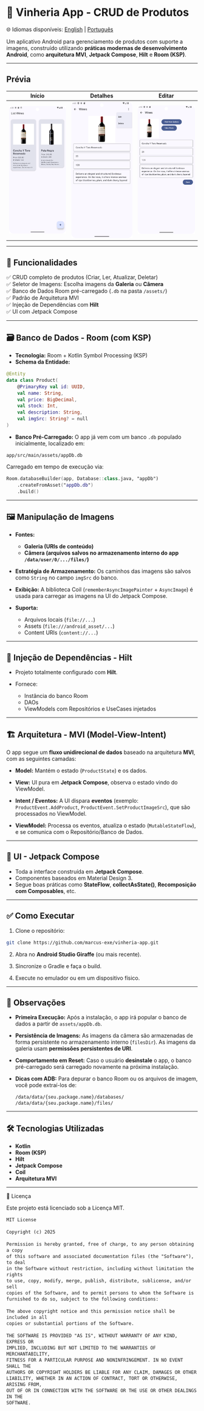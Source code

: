 # 📱 Vinheria App - CRUD de Produtos

🌐 Idiomas disponíveis: [English](README.md) | [Português](README.pt-BR.md)

Um aplicativo Android para gerenciamento de produtos com suporte a imagens, construído utilizando **práticas modernas de desenvolvimento Android**, como **arquitetura MVI**, **Jetpack Compose**, **Hilt** e **Room (KSP)**.

---
## Prévia

Início | Detalhes | Editar
:---:|:---:|:---:
<img src="./documents/home_screen.png" width="250"/> | <img src="./documents/details_screen.png" width="250"/> | <img src="./documents/edit_screen.png" width="250"/>

___

## 📌 Funcionalidades

✅ CRUD completo de produtos (Criar, Ler, Atualizar, Deletar)<br>
✅ Seletor de Imagens: Escolha imagens da **Galeria** ou **Câmera**<br>
✅ Banco de Dados Room pré-carregado (`.db` na pasta `/assets/`)<br>
✅ Padrão de Arquitetura MVI<br>
✅ Injeção de Dependências com **Hilt**<br>
✅ UI com Jetpack Compose<br>

---

## 🗃️ Banco de Dados - Room (com KSP)

* **Tecnologia:** Room + Kotlin Symbol Processing (KSP)  
* **Schema da Entidade:**  

```kotlin
@Entity
data class Product(
    @PrimaryKey val id: UUID,
    val name: String,
    val price: BigDecimal,
    val stock: Int,
    val description: String,
    val imgSrc: String? = null
)
````

* **Banco Pré-Carregado:**
  O app já vem com um banco `.db` populado inicialmente, localizado em:

```
app/src/main/assets/appDb.db
```

Carregado em tempo de execução via:

```kotlin
Room.databaseBuilder(app, Database::class.java, "appDb")
    .createFromAsset("appDb.db")
    .build()
```

---

## 🖼️ Manipulação de Imagens

* **Fontes:**

    * **Galeria (URIs de conteúdo)**
    * **Câmera (arquivos salvos no armazenamento interno do app `/data/user/0/.../files/`)**

* **Estratégia de Armazenamento:**
  Os caminhos das imagens são salvos como `String` no campo `imgSrc` do banco.

* **Exibição:**
  A biblioteca Coil (`rememberAsyncImagePainter` + `AsyncImage`) é usada para carregar as imagens na UI do Jetpack Compose.

* **Suporta:**

    * Arquivos locais (`file://...`)
    * Assets (`file:///android_asset/...`)
    * Content URIs (`content://...`)

---

## 💉 Injeção de Dependências - Hilt

* Projeto totalmente configurado com **Hilt**.
* Fornece:

    * Instância do banco Room
    * DAOs
    * ViewModels com Repositórios e UseCases injetados

---

## 🏗️ Arquitetura - MVI (Model-View-Intent)

O app segue um **fluxo unidirecional de dados** baseado na arquitetura **MVI**, com as seguintes camadas:

* **Model:**
  Mantém o estado (`ProductState`) e os dados.

* **View:**
  UI pura em **Jetpack Compose**, observa o estado vindo do ViewModel.

* **Intent / Eventos:**
  A UI dispara **eventos** (exemplo: `ProductEvent.AddProduct`, `ProductEvent.SetProductImageSrc`), que são processados no ViewModel.

* **ViewModel:**
  Processa os eventos, atualiza o estado (`MutableStateFlow`), e se comunica com o Repositório/Banco de Dados.

---

## 🎨 UI - Jetpack Compose

* Toda a interface construída em **Jetpack Compose**.
* Componentes baseados em Material Design 3.
* Segue boas práticas como **StateFlow**, **collectAsState()**, **Recomposição com Composables**, etc.

---

## ✅ Como Executar

1. Clone o repositório:

```bash
git clone https://github.com/marcus-exe/vinheria-app.git
```

2. Abra no **Android Studio Giraffe** (ou mais recente).

3. Sincronize o Gradle e faça o build.

4. Execute no emulador ou em um dispositivo físico.

---

## 📂 Observações

* **Primeira Execução:**
  Após a instalação, o app irá popular o banco de dados a partir de `assets/appDb.db`.

* **Persistência de Imagens:**
  As imagens da câmera são armazenadas de forma persistente no armazenamento interno (`filesDir`).
  As imagens da galeria usam **permissões persistentes de URI**.

* **Comportamento em Reset:**
  Caso o usuário **desinstale** o app, o banco pré-carregado será carregado novamente na próxima instalação.

* **Dicas com ADB:**
  Para depurar o banco Room ou os arquivos de imagem, você pode extraí-los de:

  ```
  /data/data/{seu.package.name}/databases/
  /data/data/{seu.package.name}/files/
  ```

---

## 🛠️ Tecnologias Utilizadas

* **Kotlin**
* **Room (KSP)**
* **Hilt**
* **Jetpack Compose**
* **Coil**
* **Arquitetura MVI**

---

📄 Licença

Este projeto está licenciado sob a Licença MIT.

```
MIT License

Copyright (c) 2025

Permission is hereby granted, free of charge, to any person obtaining a copy
of this software and associated documentation files (the "Software"), to deal
in the Software without restriction, including without limitation the rights
to use, copy, modify, merge, publish, distribute, sublicense, and/or sell
copies of the Software, and to permit persons to whom the Software is
furnished to do so, subject to the following conditions:

The above copyright notice and this permission notice shall be included in all
copies or substantial portions of the Software.

THE SOFTWARE IS PROVIDED "AS IS", WITHOUT WARRANTY OF ANY KIND, EXPRESS OR
IMPLIED, INCLUDING BUT NOT LIMITED TO THE WARRANTIES OF MERCHANTABILITY,
FITNESS FOR A PARTICULAR PURPOSE AND NONINFRINGEMENT. IN NO EVENT SHALL THE
AUTHORS OR COPYRIGHT HOLDERS BE LIABLE FOR ANY CLAIM, DAMAGES OR OTHER
LIABILITY, WHETHER IN AN ACTION OF CONTRACT, TORT OR OTHERWISE, ARISING FROM,
OUT OF OR IN CONNECTION WITH THE SOFTWARE OR THE USE OR OTHER DEALINGS IN THE
SOFTWARE.
```
